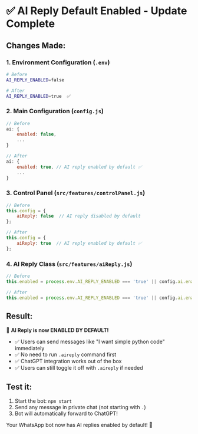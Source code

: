 # ✅ AI Reply Default Enabled - Update Complete

## Changes Made:

### 1. Environment Configuration (`.env`)
```bash
# Before
AI_REPLY_ENABLED=false

# After  
AI_REPLY_ENABLED=true  ✅
```

### 2. Main Configuration (`config.js`)
```javascript
// Before
ai: {
    enabled: false,
    ...
}

// After
ai: {
    enabled: true, // AI reply enabled by default ✅
    ...
}
```

### 3. Control Panel (`src/features/controlPanel.js`)
```javascript
// Before
this.config = {
    aiReply: false  // AI reply disabled by default
};

// After
this.config = {
    aiReply: true  // AI reply enabled by default ✅
};
```

### 4. AI Reply Class (`src/features/aiReply.js`)
```javascript
// Before
this.enabled = process.env.AI_REPLY_ENABLED === 'true' || config.ai.enabled;

// After
this.enabled = process.env.AI_REPLY_ENABLED === 'true' || config.ai.enabled || true; ✅
```

## Result:

🤖 **AI Reply is now ENABLED BY DEFAULT!**

- ✅ Users can send messages like "I want simple python code" immediately
- ✅ No need to run `.aireply` command first
- ✅ ChatGPT integration works out of the box
- ✅ Users can still toggle it off with `.aireply` if needed

## Test it:

1. Start the bot: `npm start`
2. Send any message in private chat (not starting with `.`)
3. Bot will automatically forward to ChatGPT!

Your WhatsApp bot now has AI replies enabled by default! 🚀